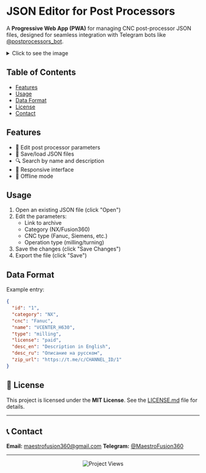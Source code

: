 # JSON Editor for Post Processors

A **Progressive Web App (PWA)** for managing CNC post-processor JSON files, designed for seamless integration with Telegram bots like [@postprocessors_bot](https://t.me/postprocessors_bot).

<!-- markdownlint-disable MD033 -->
<details>
  <summary>Click to see the image</summary>
  <h1 align="center">
    <img src="assets/editor.png" alt="JSON Editor Screenshot"/>
    <img src="assets/editor_dark.png" alt="JSON Editor Screenshot"/>
  </h1>
</details>

## Table of Contents

- [Features](#features)
- [Usage](#usage)
- [Data Format](#data-format)
- [License](#-license)
- [Contact](#-contact)

## Features

- 📝 Edit post processor parameters
- 💾 Save/load JSON files
- 🔍 Search by name and description
- 📱 Responsive interface
- 📴 Offline mode

## Usage

1. Open an existing JSON file (click "Open")
2. Edit the parameters:
   - Link to archive
   - Category (NX/Fusion360)
   - CNC type (Fanuc, Siemens, etc.)
   - Operation type (milling/turning)
3. Save the changes (click "Save Changes")
4. Export the file (click "Save")

## Data Format

Example entry:

```json
{
  "id": "1",
  "category": "NX",
  "cnc": "Fanuc",
  "name": "VCENTER_H630",
  "type": "milling",
  "license": "paid",
  "desc_en": "Description in English",
  "desc_ru": "Описание на русском",
  "zip_url": "https://t.me/c/CHANNEL_ID/1"
}
```

## 📄 License

This project is licensed under the **MIT License**.
See the [LICENSE.md](LICENSE.md) file for details.

---

## 📞 Contact

**Email:** [maestrofusion360@gmail.com](mailto:maestrofusion360@gmail.com)
**Telegram:** [@MaestroFusion360](https://t.me/MaestroFusion360)

---

<p align="center">
  <img src="https://komarev.com/ghpvc/?username=MaestroFusion360-editorjson&label=Project+Views&color=blue" alt="Project Views" />
</p>
